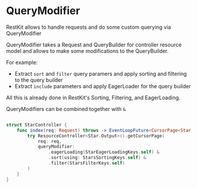 #  QueryModifier

RestKit allows to handle requests and do some custom querying via QueryModifier

QueryModifier takes a Request and QueryBuilder for controller resource model and allows to make some modifications to the QueryBuilder.

For example:
- Extract `sort` and `filter` query paramers and apply sorting and filtering to the query builder
- Extract `include` parameters and apply EagerLoader for the query builder


All this is already done in RestKit's Sorting, Filtering, and EagerLoading. 


QueryModifiers can be combined together with `&`

```swift

struct StarController {
    func index(req: Request) throws -> EventLoopFuture<CursorPage<Star.Output>> {
        try ResourceController<Star.Output>().getCursorPage(
            req: req,
            queryModifier: 
                .eagerLoading(StarEagerLoadingKeys.self) &
                .sort(using: StarsSortingKeys.self) &
                .filter(StarsFilterKeys.self)
        )
    }
}

```
